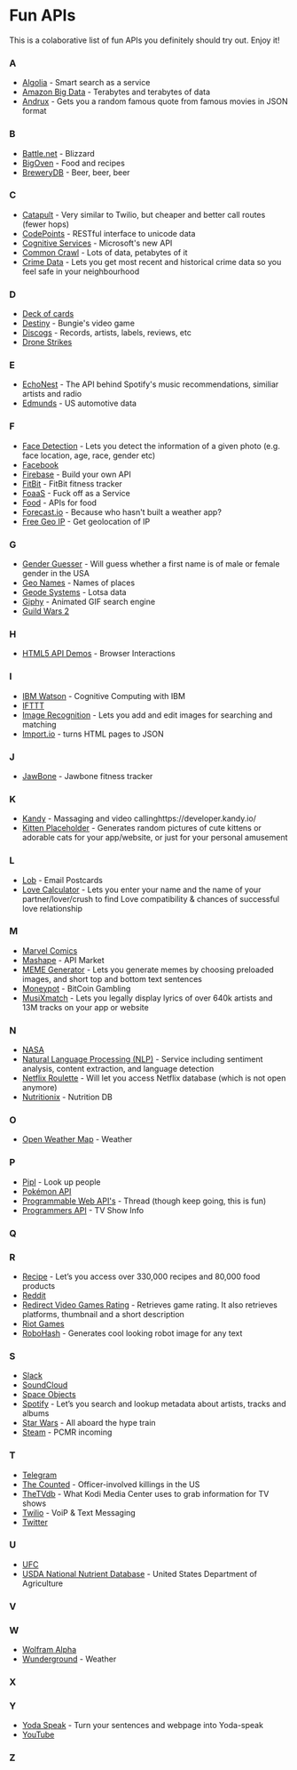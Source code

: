 # Fun APIs
This is a colaborative list of fun APIs you definitely should try out. Enjoy it!

### A
- [Algolia](https://www.algolia.com/) - Smart search as a service
- [Amazon Big Data](https://aws.amazon.com/public-data-sets/) - Terabytes and terabytes of data
- [Andrux](https://market.mashape.com/andruxnet/random-famous-quotes) - Gets you a random famous quote from famous movies in JSON format
### B
- [Battle.net](https://dev.battle.net/) - Blizzard
- [BigOven](http://api2.bigoven.com/) - Food and recipes
- [BreweryDB](http://www.brewerydb.com/browse) - Beer, beer, beer
### C
- [Catapult](http://dev.bandwidth.com/) - Very similar to Twilio, but cheaper and better call routes (fewer hops)
- [CodePoints](https://github.com/Codepoints/Codepoints.net/wiki/API) - RESTful interface to unicode data
- [Cognitive Services](https://azure.microsoft.com/en-us/services/cognitive-services/) - Microsoft's new API
- [Common Crawl](http://commoncrawl.org/) - Lots of data, petabytes of it
- [Crime Data](https://market.mashape.com/jgentes/crime-data) - Lets you get most recent and historical crime data so you feel safe in your neighbourhood
### D
- [Deck of cards](http://deckofcardsapi.com/)
- [Destiny](https://www.bungie.net/platform/destiny/help/) - Bungie's video game
- [Discogs](https://www.discogs.com/developers/) - Records, artists, labels, reviews, etc
- [Drone Strikes](http://www.dronestre.am/)
### E
- [EchoNest](http://the.echonest.com/) - The API behind Spotify's music recommendations, similiar artists and radio
- [Edmunds](http://developer.edmunds.com/) - US automotive data
### F
- [Face Detection](https://market.mashape.com/faceplusplus/faceplusplus-face-detection) - Lets you detect the information of a given photo (e.g. face location, age, race, gender etc)
- [Facebook](https://developers.facebook.com/)
- [Firebase](https://www.firebase.com/) - Build your own API
- [FitBit](https://dev.fitbit.com/eu) - FitBit fitness tracker
- [FoaaS](http://www.foaas.com/) - Fuck off as a Service
- [Food](https://www.programmableweb.com/category/food/apis?category=20048) - APIs for food
- [Forecast.io](https://developer.forecast.io/) - Because who hasn't built a weather app?
- [Free Geo IP](https://freegeoip.net/?q=195.144.39.218) - Get geolocation of IP
### G
- [Gender Guesser](https://market.mashape.com/montanaflynn/gender-guesser) - Will guess whether a first name is of male or female gender in the USA
- [Geo Names](http://www.geonames.org/) - Names of places
- [Geode Systems](http://geodesystems.com/repository/search/textform?show_providers=true) - Lotsa data
- [Giphy](https://github.com/Giphy/GiphyAPI) - Animated GIF search engine
- [Guild Wars 2](https://wiki.guildwars2.com/wiki/API:Main)
### H
- [HTML5 API Demos](https://github.com/AurelioDeRosa/HTML5-API-demos) - Browser Interactions
### I
- [IBM Watson](https://www.ibm.com/smarterplanet/us/en/ibmwatson/developercloud/apis/) - Cognitive Computing with IBM
- [IFTTT](https://ifttt.com/)
- [Image Recognition](https://market.mashape.com/viscovery/image-recognition) - Lets you add and edit images for searching and matching
- [Import.io](https://import.io/) - turns HTML pages to JSON
### J
- [JawBone](https://jawbone.com/up/developer/) - Jawbone fitness tracker
### K
- [Kandy](https://developer.kandy.io/) - Massaging and video callinghttps://developer.kandy.io/
- [Kitten Placeholder](https://market.mashape.com/nijikokun/kitten-placeholder) - Generates random pictures of cute kittens or adorable cats for your app/website, or just for your personal amusement
### L
- [Lob](https://lob.com/) - Email Postcards
- [Love Calculator](https://market.mashape.com/ajith/love-calculator) - Lets you enter your name and the name of your partner/lover/crush to find Love compatibility & chances of successful love relationship
### M
- [Marvel Comics](http://developer.marvel.com/)
- [Mashape](https://market.mashape.com/) - API Market
- [MEME Generator](https://market.mashape.com/ronreiter/meme-generator) - Lets you generate memes by choosing preloaded images, and short top and bottom text sentences
- [Moneypot](https://www.moneypot.com/api-docs) - BitCoin Gambling
- [MusiXmatch](https://market.mashape.com/musixmatch-com/musixmatch) - Lets you legally display lyrics of over 640k artists and 13M tracks on your app or website
### N
- [NASA](https://data.nasa.gov/developer)
- [Natural Language Processing (NLP)](https://market.mashape.com/loudelement/free-natural-language-processing-service) - Service including sentiment analysis, content extraction, and language detection
- [Netflix Roulette](https://market.mashape.com/community/netflix-roulette) - Will let you access Netflix database (which is not open anymore)
- [Nutritionix](http://www.nutritionix.com/business/api) - Nutrition DB
### O
- [Open Weather Map](http://openweathermap.org/) - Weather
### P
- [Pipl](https://pipl.com/) - Look up people
- [Pokémon API](http://pokeapi.co/)
- [Programmable Web API's](http://www.programmableweb.com/apis) - Thread (though keep going, this is fun)
- [Programmers API](http://thetvdb.com/wiki/index.php?title=Programmers_API) - TV Show Info
### Q

### R
- [Recipe](https://market.mashape.com/spoonacular/recipe-food-nutrition) - Let’s you access over 330,000 recipes and 80,000 food products
- [Reddit](https://www.reddit.com/dev/api)
- [Redirect Video Games Rating](https://market.mashape.com/cosmin/ign-com-video-games-rating) - Retrieves game rating. It also retrieves platforms, thumbnail and a short description
- [Riot Games](https://developer.riotgames.com/)
- [RoboHash](https://robohash.org) - Generates cool looking robot image for any text
### S
- [Slack](https://api.slack.com/web)
- [SoundCloud](https://developers.soundcloud.com/docs/api/guide)
- [Space Objects](http://www.asterank.com/api)
- [Spotify](https://developer.spotify.com/web-api/) - Let’s you search and lookup metadata about artists, tracks and albums
- [Star Wars](https://swapi.co/) - All aboard the hype train
- [Steam](https://steamcommunity.com/dev) - PCMR incoming
### T
- [Telegram](https://core.telegram.org/)
- [The Counted](http://thecountedapi.com/) - Officer-involved killings in the US
- [TheTVdb](http://thetvdb.com/wiki/index.php?title=Programmers_API) - What Kodi Media Center uses to grab information for TV shows
- [Twilio](https://www.twilio.com/) - VoiP & Text Messaging
- [Twitter](https://dev.twitter.com/rest/public)
### U
- [UFC](http://ufc-data-api.ufc.com/)
- [USDA National Nutrient Database](http://ndb.nal.usda.gov/ndb/api/doc) - United States Department of Agriculture
### V

### W
- [Wolfram Alpha](http://products.wolframalpha.com/api/)
- [Wunderground](http://www.wunderground.com/weather/api/) - Weather
### X

### Y
- [Yoda Speak](https://market.mashape.com/ismaelc/yoda-speak) - Turn your sentences and webpage into Yoda-speak
- [YouTube](https://developers.google.com/youtube/)
### Z
